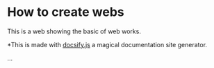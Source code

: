 # How to create webs

This is a web showing the basic of web works.

*This is made with [docsify.js](https://github.com/docsifyjs/docsify) a magical documentation site generator.


...

